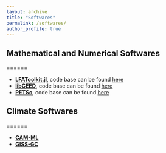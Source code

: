 ```yaml
---
layout: archive
title: "Softwares"
permalink: /softwares/
author_profile: true
---
```


## Mathematical and Numerical Softwares
======
* [**LFAToolkit.jl**](https://jeremylt.github.io/LFAToolkit.jl/stable/), code base can be found [here](https://github.com/jeremylt/LFAToolkit.jl) 
* [**libCEED**](https://libceed.org/en/latest/), code base can be found [here](https://github.com/CEED/libCEED)
* [**PETSc**](https://petsc.org/release/), code base can be found [here](https://github.com/petsc/petsc)

## Climate Softwares
======
* [**CAM-ML**](https://github.com/m2lines/convection-parameterization-in-CAM)
* [**GISS-GC**](https://github.com/fetch4/GISS-GC)
